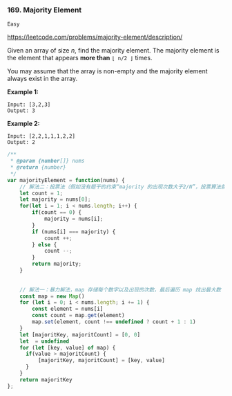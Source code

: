 ​	

### 169. Majority Element

`Easy`

https://leetcode.com/problems/majority-element/description/

Given an array of size *n*, find the majority element. The majority element is the element that appears **more than** `⌊ n/2 ⌋` times.

You may assume that the array is non-empty and the majority element always exist in the array.

**Example 1:**

```
Input: [3,2,3]
Output: 3
```

**Example 2:**

```
Input: [2,2,1,1,1,2,2]
Output: 2
```



~~~js
/**
 * @param {number[]} nums
 * @return {number}
 */
var majorityElement = function(nums) {
    // 解法二：投票法（假如没有题干的约束“majority 的出现次数大于2/N”，投票算法就失败了，就用解题一里的暴力解法吧）
    let count = 1;
    let majority = nums[0];
    for(let i = 1; i < nums.length; i++) {
        if(count == 0) {
            majority = nums[i];
        }
        if (nums[i] === majority) {
            count ++;
        } else {
            count --;
        }
        return majority;
    }
    
    
    // 解法一：暴力解法，map 存储每个数字以及出现的次数，最后遍历 map 找出最大数
    const map = new Map()
    for (let i = 0; i < nums.length; i += 1) {
        const element = nums[i]
        const count = map.get(element)
        map.set(element, count !== undefined ? count + 1 : 1)
    }
    let [majoritKey, majoritCount] = [0, 0]
    let  = undefined
    for (let [key, value] of map) {
      if(value > majoritCount) {
          [majoritKey, majoritCount] = [key, value]
      }
    }
    return majoritKey
};
~~~

